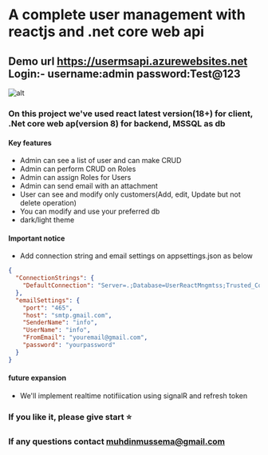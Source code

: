 # A complete user management with reactjs and .net core web api

## Demo url https://usermsapi.azurewebsites.net Login:- username:admin password:Test@123

![alt](../UserManagement/UserManagement/UserManagement.Server/wwwroot/readme.png)
### On this project we've used react latest version(18+) for client, .Net core web ap(version 8) for backend, MSSQL as db

#### Key features

- Admin can see a list of user and can make CRUD
- Admin can perform CRUD on Roles
- Admin can assign Roles for Users
- Admin can send email with an attachment
- User can see and modify only customers(Add, edit, Update but not delete operation)
- You can modify and use your preferred db
- dark/light theme

#### Important notice

- Add connection string and email settings on appsettings.json as below

```json
{
  "ConnectionStrings": {
    "DefaultConnection": "Server=.;Database=UserReactMngmtss;Trusted_Connection=True;MultipleActiveResultSets=true;TrustServerCertificate=True"
  },
  "emailSettings": {
    "port": "465",
    "host": "smtp.gmail.com",
    "SenderName": "info",
    "UserName": "info",
    "FromEmail": "youremail@gmail.com",
    "password": "yourpassword"
  }
}
```

#### future expansion

- We'll implement realtime notifiication using signalR and refresh token

### If you like it, please give start ⭐

### If any questions contact muhdinmussema@gmail.com


